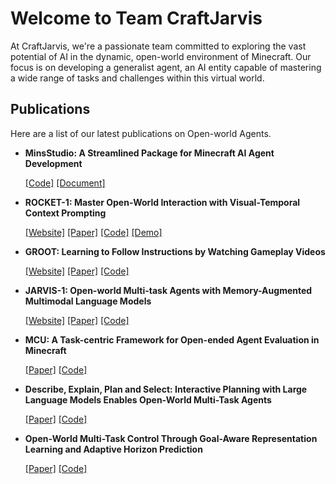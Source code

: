 # Welcome to Team CraftJarvis

At CraftJarvis, we're a passionate team committed to exploring the vast potential of AI in the dynamic, open-world environment of Minecraft. Our focus is on developing a generalist agent, an AI entity capable of mastering a wide range of tasks and challenges within this virtual world.

## Publications

Here are a list of our latest publications on Open-world Agents.

* **MinsStudio: A Streamlined Package for Minecraft AI Agent Development**

    [[Code]](https://github.com/CraftJarvis/MineStudio)
  [[Document]](https://craftjarvis.github.io/MineStudio/)
* **ROCKET-1: Master Open-World Interaction with Visual-Temporal Context Prompting**

    [[Website]](https://craftjarvis.org/ROCKET-1/)
[[Paper]](https://arxiv.org/abs/2410.17856)
[[Code]](https://github.com/CraftJarvis/ROCKET-1)
[[Demo]](https://huggingface.co/spaces/phython96/ROCKET-1-DEMO)


* **GROOT: Learning to Follow Instructions by Watching Gameplay Videos**

    [[Website]](https://craftjarvis.org/GROOT/)
[[Paper]](https://arxiv.org/pdf/2310.08235.pdf)
[[Code]](https://github.com/CraftJarvis/GROOT)

* **JARVIS-1: Open-world Multi-task Agents with Memory-Augmented Multimodal Language Models**

    [[Website]](https://craftjarvis.org/JARVIS-1/)
[[Paper]](https://arxiv.org/pdf/2311.05997.pdf)
[[Code]](https://github.com/CraftJarvis/JARVIS-1)

* **MCU: A Task-centric Framework for Open-ended Agent Evaluation in Minecraft**

    [[Paper]](https://arxiv.org/pdf/2310.08367.pdf)
[[Code]](https://github.com/CraftJarvis/MCU)

* **Describe, Explain, Plan and Select: Interactive Planning with Large Language Models Enables Open-World Multi-Task Agents**

    [[Paper]](https://arxiv.org/pdf/2302.01560.pdf)
[[Code]](https://github.com/CraftJarvis/MC-Planner)

* **Open-World Multi-Task Control Through Goal-Aware Representation Learning and Adaptive Horizon Prediction**

    [[Paper]](https://arxiv.org/pdf/2302.01560.pdf)
[[Code]](https://github.com/CraftJarvis/MC-Controller)




 
